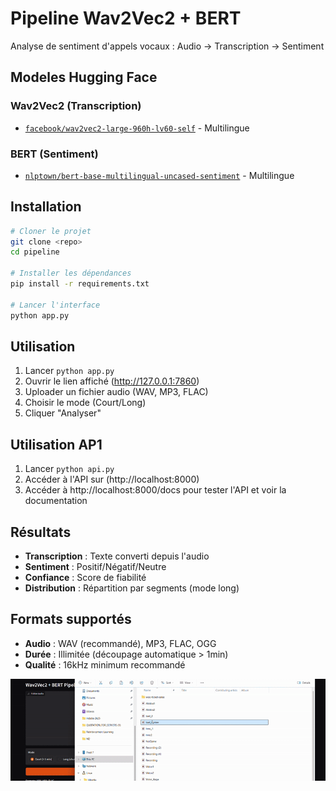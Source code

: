 # Pipeline Wav2Vec2 + BERT

Analyse de sentiment d'appels vocaux : Audio → Transcription → Sentiment

## Modeles Hugging Face

### Wav2Vec2 (Transcription)
- [`facebook/wav2vec2-large-960h-lv60-self`](https://huggingface.co/facebook/wav2vec2-large-960h-lv60-self) - Multilingue

### BERT (Sentiment)
- [`nlptown/bert-base-multilingual-uncased-sentiment`](https://huggingface.co/nlptown/bert-base-multilingual-uncased-sentiment) - Multilingue

## Installation

```bash
# Cloner le projet
git clone <repo>
cd pipeline

# Installer les dépendances
pip install -r requirements.txt

# Lancer l'interface
python app.py
```

## Utilisation

1. Lancer `python app.py`
2. Ouvrir le lien affiché (http://127.0.0.1:7860)
3. Uploader un fichier audio (WAV, MP3, FLAC)
4. Choisir le mode (Court/Long)
5. Cliquer "Analyser"

## Utilisation AP1

1. Lancer `python api.py`
2. Accéder à l'API sur (http://localhost:8000)
3. Accéder à http://localhost:8000/docs pour tester l'API et voir la documentation

## Résultats

- **Transcription** : Texte converti depuis l'audio
- **Sentiment** : Positif/Négatif/Neutre
- **Confiance** : Score de fiabilité
- **Distribution** : Répartition par segments (mode long)

## Formats supportés

- **Audio** : WAV (recommandé), MP3, FLAC, OGG
- **Durée** : Illimitée (découpage automatique > 1min)
- **Qualité** : 16kHz minimum recommandé

![alt text](demo_gif.gif)